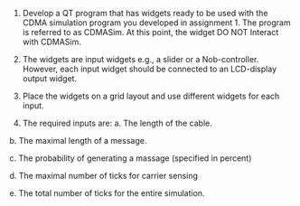 1) Develop a QT program that has widgets ready to be used with the CDMA simulation 
program you developed in assignment 1. The program is referred to as CDMASim. At 
this point, the widget DO NOT Interact with CDMASim.

2) The widgets are input widgets e.g., a slider or a Nob-controller. However, each input 
widget should be connected to an LCD-display output widget.

3) Place the widgets on a grid layout and use different widgets for each input.

4) The required inputs are:
  a. The length of the cable.
 
  b. The maximal length of a message.
  
  c. The probability of generating a massage (specified in percent)
  
  d. The maximal number of ticks for carrier sensing
  
  e. The total number of ticks for the entire simulation.
  
